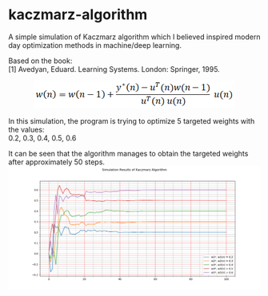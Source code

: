 # kaczmarz-algorithm
A simple simulation of Kaczmarz algorithm which I believed inspired modern day optimization methods in machine/deep learning.

Based on the book:
</br>[1] Avedyan, Eduard. Learning Systems. London: Springer, 1995.

<p align="center">
  <img src="https://github.com/AsyrafAzlan/kaczmarz-algorithm/blob/main/kaczmarz-formula.PNG">
</p>

In this simulation, the program is trying to optimize 5 targeted weights with the values:
</br>0.2, 0.3, 0.4, 0.5, 0.6

It can be seen that the algorithm manages to obtain the targeted weights after approximately 50 steps.
![ScreenShot](https://github.com/AsyrafAzlan/kaczmarz-algorithm/blob/main/kaczmarz-output.png)
